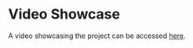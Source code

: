 # Video Showcase
A video showcasing the project can be accessed [here](https://youtu.be/Mg677NKIXgU?feature=shared).
